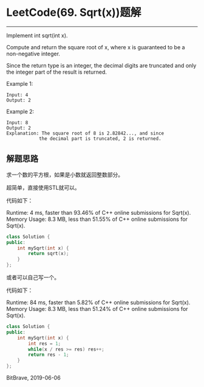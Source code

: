 # LeetCode(69. Sqrt(x))题解
------
Implement int sqrt(int x).

Compute and return the square root of x, where x is guaranteed to be a non-negative integer.

Since the return type is an integer, the decimal digits are truncated and only the integer part of the result is returned.

Example 1:

    Input: 4
    Output: 2
Example 2:

    Input: 8
    Output: 2
    Explanation: The square root of 8 is 2.82842..., and since 
                the decimal part is truncated, 2 is returned.

## 解题思路

求一个数的平方根，如果是小数就返回整数部分。

超简单，直接使用STL就可以。

代码如下：

Runtime: 4 ms, faster than 93.46% of C++ online submissions for Sqrt(x).
Memory Usage: 8.3 MB, less than 51.55% of C++ online submissions for Sqrt(x).

```c++
class Solution {
public:
    int mySqrt(int x) {
        return sqrt(x);
    }
};
```

或者可以自己写一个。

代码如下：

Runtime: 84 ms, faster than 5.82% of C++ online submissions for Sqrt(x).
Memory Usage: 8.3 MB, less than 51.24% of C++ online submissions for Sqrt(x).

```c++
class Solution {
public:
    int mySqrt(int x) {
        int res = 1;
        while(x / res >= res) res++;
        return res - 1;
    }
};
```

BitBrave, 2019-06-06